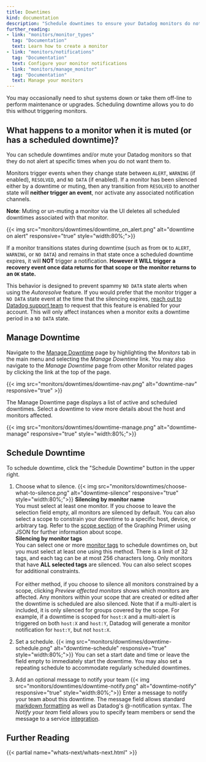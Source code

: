 ```yaml
---
title: Downtimes
kind: documentation
description: "Schedule downtimes to ensure your Datadog monitors do not alert during specific time periods."
further_reading:
- link: "monitors/monitor_types"
  tag: "Documentation"
  text: Learn how to create a monitor
- link: "monitors/notifications"
  tag: "Documentation"
  text: Configure your monitor notifications
- link: "monitors/manage_monitor"
  tag: "Documentation"
  text: Manage your monitors
---
```


You may occasionally need to shut systems down or take them off-line to perform maintenance or upgrades. Scheduling downtime allows you to do this without triggering monitors.

## What happens to a monitor when it is muted (or has a scheduled downtime)?

You can schedule downtimes and/or mute your Datadog monitors so that they do not alert at specific times when you do not want them to.

Monitors trigger events when they change state between `ALERT`, `WARNING` (if enabled), `RESOLVED`, and `NO DATA` (if enabled). If a monitor has been silenced either by a downtime or muting, then any transition from `RESOLVED` to another state will **neither trigger an event**, nor activate any associated notification channels. 

**Note**: Muting or un-muting a monitor via the UI deletes all scheduled downtimes associated with that monitor.

{{< img src="monitors/downtimes/downtime_on_alert.png" alt="downtime on alert" responsive="true" style="width:80%;">}}

If a monitor transitions states during downtime (such as from `OK` to `ALERT`, `WARNING`, or `NO DATA`) and remains in that state once a scheduled downtime expires, it will **NOT** trigger a notification. 
**However it WILL trigger a recovery event once data returns for that scope or the monitor returns to an `OK` state.**

This behavior is designed to prevent spammy `NO DATA` state alerts when using the *Autoresolve* feature. If you would prefer that the monitor trigger a `NO DATA` state event at the time that the silencing expires, [reach out to Datadog support team][5] to request that this feature is enabled for your account. This will only affect instances when a monitor exits a downtime period in a `NO DATA` state.

## Manage Downtime

Navigate to the [Manage Downtime][1] page by highlighting the *Monitors* tab in the main menu and selecting the *Manage Downtime* link. You may also navigate to the *Manage Downtime* page from other Monitor related pages by clicking the link at the top of the page.

{{< img src="monitors/downtimes/downtime-nav.png" alt="downtime-nav" responsive="true" >}}

The Manage Downtime page displays a list of active and scheduled downtimes. Select a downtime to view more details about the host and monitors affected.

{{< img src="monitors/downtimes/downtime-manage.png" alt="downtime-manage" responsive="true" style="width:80%;">}}

## Schedule Downtime

To schedule downtime, click the "Schedule Downtime" button in the upper right.

1. Choose what to silence.
   {{< img src="monitors/downtimes/choose-what-to-silence.png" alt="downtime-silence" responsive="true" style="width:80%;">}}
   **Silencing by monitor name**  
   You must select at least one monitor. If you choose to leave the selection field empty, all monitors are silenced by default. You can also select a scope to constrain your downtime to a specific host, device, or arbitrary tag. Refer to the [scope section][2] of the Graphing Primer using JSON for further information about scope.  
   **Silencing by monitor tags**  
   You can select one or more [monitor tags][6] to schedule downtimes on, but you must select at least one using this method. There is a limit of 32 tags, and each tag can be at most 256 characters long. Only monitors that have **ALL selected tags** are silenced. You can also select scopes for additional constraints.  <br/><br/>
   For either method, if you choose to silence all monitors constrained by a scope, clicking *Preview affected monitors* shows which monitors are affected. Any monitors within your scope that are created or edited after the downtime is scheduled are also silenced. Note that if a multi-alert is included, it is only silenced for groups covered by the scope. For example, if a downtime is scoped for `host:X` and a multi-alert is triggered on both `host:X` and `host:Y`, Datadog will generate a monitor notification for `host:Y`, but not `host:X`.

2. Set a schedule.
  {{< img src="monitors/downtimes/downtime-schedule.png" alt="downtime-schedule" responsive="true" style="width:80%;">}}
  You can set a start date and time or leave the field empty to immediately start the downtime. You may also set a repeating schedule to accommodate regularly scheduled downtimes.

3. Add an optional message to notify your team
  {{< img src="monitors/downtimes/downtime-notify.png" alt="downtime-notify" responsive="true" style="width:80%;">}}
  Enter a message to notify your team about this downtime. The message field allows standard [markdown formatting][3] as well as Datadog's @-notification syntax. The *Notify your team* field allows you to specify team members or send the message to a service [integration][4].

## Further Reading

{{< partial name="whats-next/whats-next.html" >}}

[1]: https://app.datadog.com/monitors#/downtime
[2]: /graphing/graphing_json/#scope
[3]: http://daringfireball.net/projects/markdown/syntax
[4]: https://app.datadoghq.com/account/settings#integrations
[5]: /help
[6]: /monitors/manage_monitor/#monitor-tags
